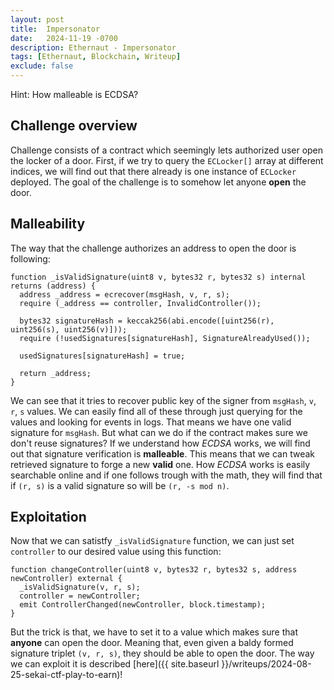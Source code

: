 ```yaml
---
layout: post
title:  Impersonator
date:   2024-11-19 -0700
description: Ethernaut - Impersonator
tags: [Ethernaut, Blockchain, Writeup]
exclude: false
---
```


<div class="spoiler-container">
  <div>Hint:&nbsp;<span class="spoiler-text">How malleable is ECDSA?</span></div>
</div>

## Challenge overview

Challenge consists of a contract which seemingly lets authorized user open the locker of a door. First, if we try to query the `ECLocker[]` array at different indices, we will find out that there already is one instance of `ECLocker` deployed. The goal of the challenge is to somehow let anyone **open** the door.

## Malleability

The way that the challenge authorizes an address to open the door is following:

```solidity
function _isValidSignature(uint8 v, bytes32 r, bytes32 s) internal returns (address) {
  address _address = ecrecover(msgHash, v, r, s);
  require (_address == controller, InvalidController());

  bytes32 signatureHash = keccak256(abi.encode([uint256(r), uint256(s), uint256(v)]));
  require (!usedSignatures[signatureHash], SignatureAlreadyUsed());

  usedSignatures[signatureHash] = true;

  return _address;
}
```

We can see that it tries to recover public key of the signer from `msgHash`, `v`, `r`, `s` values. We can easily find all of these through just querying for the values and looking for events in logs. That means we have one valid signature for `msgHash`. But what can we do if the contract makes sure we don't reuse signatures? If we understand how *ECDSA* works, we will find out that signature verification is **malleable**. This means that we can tweak retrieved signature to forge a new **valid** one. How *ECDSA* works is easily searchable online and if one follows trough with the math, they will find that if `(r, s)` is a valid signature so will be `(r, -s mod n)`.

## Exploitation

Now that we can satistfy  `_isValidSignature` function, we can just set `controller` to our desired value using this function:

```solidity
function changeController(uint8 v, bytes32 r, bytes32 s, address newController) external {
  _isValidSignature(v, r, s);
  controller = newController;
  emit ControllerChanged(newController, block.timestamp);
}
```

But the trick is that, we have to set it to a value which makes sure that **anyone** can open the door. Meaning that, even given a baldy formed signature triplet `(v, r, s)`, they should be able to open the door. The way we can exploit it is described [here]({{ site.baseurl }}/writeups/2024-08-25-sekai-ctf-play-to-earn)!